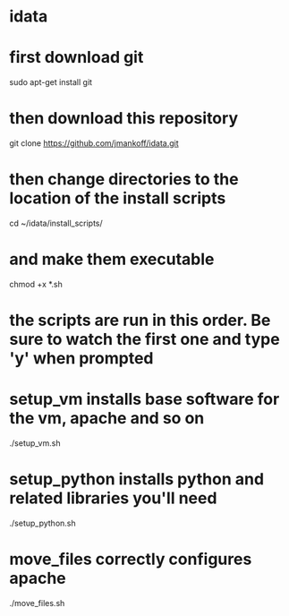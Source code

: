 # idata
# first download git
sudo apt-get install git
# then download this repository
git clone https://github.com/jmankoff/idata.git
# then change directories to the location of the install scripts
cd ~/idata/install_scripts/
# and make them executable
chmod +x *.sh

# the scripts are run in this order. Be sure to watch the first one and type 'y' when prompted
# setup_vm installs base software for the vm, apache and so on
./setup_vm.sh 
# setup_python installs python and related libraries you'll need
./setup_python.sh 
# move_files correctly configures apache
./move_files.sh





